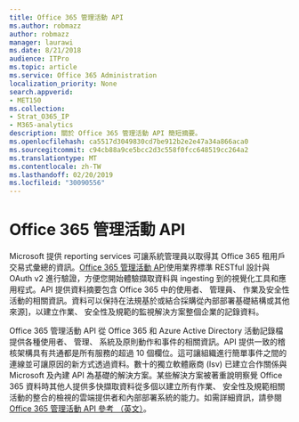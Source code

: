 ```yaml
---
title: Office 365 管理活動 API
ms.author: robmazz
author: robmazz
manager: laurawi
ms.date: 8/21/2018
audience: ITPro
ms.topic: article
ms.service: Office 365 Administration
localization_priority: None
search.appverid:
- MET150
ms.collection:
- Strat_O365_IP
- M365-analytics
description: 關於 Office 365 管理活動 API 簡短摘要。
ms.openlocfilehash: ca5517d3049830cd7be912b2e2e47a34a866aca0
ms.sourcegitcommit: c94cb88a9ce5bcc2d3c558f0fcc648519cc264a2
ms.translationtype: MT
ms.contentlocale: zh-TW
ms.lasthandoff: 02/20/2019
ms.locfileid: "30090556"
---
```

# <a name="office-365-management-activity-api"></a>Office 365 管理活動 API
Microsoft 提供 reporting services 可讓系統管理員以取得其 Office 365 租用戶交易式彙總的資訊。[Office 365 管理活動 API](https://docs.microsoft.com/office/office-365-management-api/office-365-management-apis-overview)使用業界標準 RESTful 設計與 OAuth v2 進行驗證，方便您開始體驗擷取資料與 ingesting 到的視覺化工具和應用程式。API 提供資料摘要包含 Office 365 中的使用者、 管理員、 作業及安全性活動的相關資訊。資料可以保持在法規基於或結合採購從內部部署基礎結構或其他來源]，以建立作業、 安全性及規範的監視解決方案整個企業的記錄資料。

Office 365 管理活動 API 從 Office 365 和 Azure Active Directory 活動記錄檔提供各種使用者、 管理、 系統及原則動作和事件的相關資訊。API 提供一致的稽核架構具有共通都是所有服務的超過 10 個欄位。這可讓組織進行簡單事件之間的連線並可讓原因的新方式透過資料。數十的獨立軟體廠商 (Isv) 已建立合作關係與 Microsoft 及內建 API 為基礎的解決方案。某些解決方案被著重說明察覺 Office 365 資料時其他人提供多快擷取資料從多個以建立所有作業、 安全性及規範相關活動的整合的檢視的雲端提供者和內部部署系統的能力。如需詳細資訊，請參閱[Office 365 管理活動 API 參考 （英文）](https://docs.microsoft.com/office/office-365-management-api/office-365-management-activity-api-reference)。
